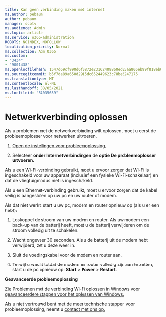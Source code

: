 ```yaml
---
title: Kan geen verbinding maken met internet
ms.author: pebaum
author: pebaum
manager: scotv
ms.audience: Admin
ms.topic: article
ms.service: o365-administration
ROBOTS: NOINDEX, NOFOLLOW
localization_priority: Normal
ms.collection: Adm_O365
ms.custom:
- "3434"
- "9001438"
ms.openlocfilehash: 1547d69cf990d6f0872e23162408860ed25aa805eb99f818eb079d0f7e04ce35
ms.sourcegitcommit: b5f7da89a650d2915dc652449623c78be6247175
ms.translationtype: MT
ms.contentlocale: nl-NL
ms.lasthandoff: 08/05/2021
ms.locfileid: "54035659"
---
```

# <a name="fix-network-connection"></a>Netwerkverbinding oplossen

Als u problemen met de netwerkverbinding wilt oplossen, moet u eerst de probleemoplosser voor netwerken uitvoeren. 

1. [Open de instellingen voor probleemoplossing.](ms-settings:troubleshoot)

2. Selecteer **onder Internetverbindingen** de **optie De probleemoplosser uitvoeren.**

Als u een Wi-Fi-verbinding gebruikt, moet u ervoor zorgen dat Wi-Fi is ingeschakeld voor uw apparaat (inclusief een fysieke Wi-Fi-schakelaar) en dat de vliegtuigmodus niet is ingeschakeld.

Als u een Ethernet-verbinding gebruikt, moet u ervoor zorgen dat de kabel veilig is aangesloten op uw pc en uw router of modem.

Als dat niet werkt, start u uw pc, modem en router opnieuw op (als u er een hebt):

1. Loskoppel de stroom van uw modem en router. Als uw modem een back-up van de batterij heeft, moet u de batterij verwijderen om de stroom volledig uit te schakelen.

2. Wacht ongeveer 30 seconden. Als u de batterij uit de modem hebt verwijderd, zet u deze weer in.

3. Sluit de voedingskabel voor de modem en router aan.

4. Terwijl u wacht totdat de modem en router volledig zijn aan te zetten, start u de pc opnieuw op: **Start**  >  **Power**  >  **Restart**.

**Geavanceerde probleemoplossing**

Zie Problemen met de verbinding Wi-Fi oplossen in Windows voor [geavanceerdere stappen voor het oplossen van Windows.](https://support.microsoft.com/help/10741?ocid=SMC10741%2F) 

Als u niet vertrouwd bent met de meer technische stappen voor probleemoplossing, neemt u [contact met ons op.](https://support.microsoft.com/contactus)
